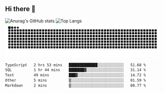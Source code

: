 ## Hi there 👋
![Anurag's GitHub stats](https://github-readme-stats.vercel.app/api?username=CNCoreSteb)
![Top Langs](https://github-readme-stats.vercel.app/api/top-langs/?username=CNCoreSteb)
<picture>
  <source media="(prefers-color-scheme: dark)" srcset="https://raw.githubusercontent.com/CNCoreSteb/CNCoreSteb/output/github-contribution-grid-snake-dark.svg">
  <source media="(prefers-color-scheme: light)" srcset="https://raw.githubusercontent.com/CNCoreSteb/CNCoreSteb/output/github-contribution-grid-snake.svg">
  <img alt="github contribution grid snake animation" src="https://raw.githubusercontent.com/CNCoreSteb/CNCoreSteb/output/github-contribution-grid-snake.svg">
</picture>

<!--START_SECTION:waka-->

```txt
TypeScript   2 hrs 53 mins   █████████████░░░░░░░░░░░░   51.68 %
SQL          1 hr 44 mins    ███████▓░░░░░░░░░░░░░░░░░   31.14 %
Text         49 mins         ███▓░░░░░░░░░░░░░░░░░░░░░   14.72 %
Other        5 mins          ▒░░░░░░░░░░░░░░░░░░░░░░░░   01.59 %
Markdown     2 mins          ▒░░░░░░░░░░░░░░░░░░░░░░░░   00.77 %
```

<!--END_SECTION:waka-->


<!--
**CNCoreSteb/CNCoreSteb** is a ✨ _special_ ✨ repository because its `README.md` (this file) appears on your GitHub profile.

Here are some ideas to get you started:

- 🔭 I’m currently working on ...
- 🌱 I’m currently learning ...
- 👯 I’m looking to collaborate on ...
- 🤔 I’m looking for help with ...
- 💬 Ask me about ...
- 📫 How to reach me: ...
- 😄 Pronouns: ...
- ⚡ Fun fact: ...
-->
